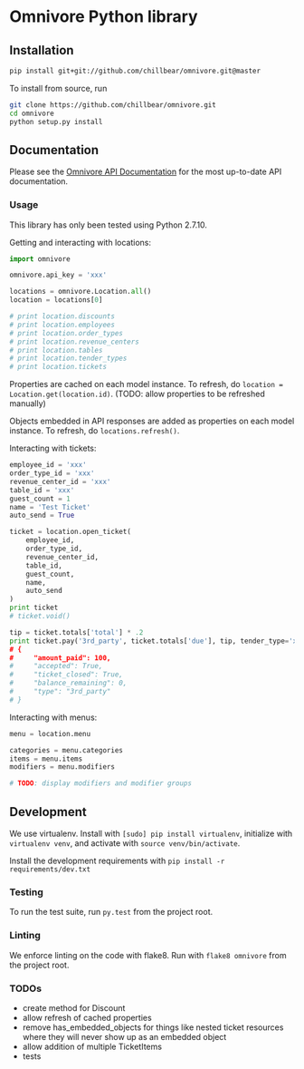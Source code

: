 # Omnivore Python library

## Installation

```bash
pip install git+git://github.com/chillbear/omnivore.git@master
```

To install from source, run

```bash
git clone https://github.com/chillbear/omnivore.git
cd omnivore
python setup.py install
```

## Documentation

Please see the [Omnivore API Documentation](https://panel.omnivore.io/docs/api/) for the most up-to-date API documentation.

### Usage

This library has only been tested using Python 2.7.10.

Getting and interacting with locations:

```python
import omnivore

omnivore.api_key = 'xxx'

locations = omnivore.Location.all()
location = locations[0]

# print location.discounts
# print location.employees
# print location.order_types
# print location.revenue_centers
# print location.tables
# print location.tender_types
# print location.tickets
```

Properties are cached on each model instance. To refresh, do `location = Location.get(location.id)`. (TODO: allow properties to be refreshed manually)

Objects embedded in API responses are added as properties on each model instance. To refresh, do `locations.refresh()`.

Interacting with tickets:

```python
employee_id = 'xxx'
order_type_id = 'xxx'
revenue_center_id = 'xxx'
table_id = 'xxx'
guest_count = 1
name = 'Test Ticket'
auto_send = True

ticket = location.open_ticket(
    employee_id,
    order_type_id,
    revenue_center_id,
    table_id,
    guest_count,
    name,
    auto_send
)
print ticket
# ticket.void()

tip = ticket.totals['total'] * .2
print ticket.pay('3rd_party', ticket.totals['due'], tip, tender_type='xxx, payment_source='doordash')
# {
#     "amount_paid": 100,
#     "accepted": True,
#     "ticket_closed": True,
#     "balance_remaining": 0,
#     "type": "3rd_party"
# }
```

Interacting with menus:

```python
menu = location.menu

categories = menu.categories
items = menu.items
modifiers = menu.modifiers

# TODO: display modifiers and modifier groups
```

## Development

We use virtualenv. Install with `[sudo] pip install virtualenv`, initialize with `virtualenv venv`, and activate with `source venv/bin/activate`.

Install the development requirements with `pip install -r requirements/dev.txt`

### Testing

To run the test suite, run `py.test` from the project root.

### Linting

We enforce linting on the code with flake8. Run with `flake8 omnivore` from the project root.

### TODOs

- create method for Discount
- allow refresh of cached properties
- remove has_embedded_objects for things like nested ticket
  resources where they will never show up as an embedded object
- allow addition of multiple TicketItems
- tests
